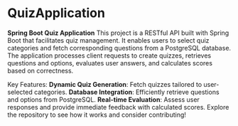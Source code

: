 # QuizApplication

**Spring Boot Quiz Application**
This project is a RESTful API built with Spring Boot that facilitates quiz management. It enables users to select quiz categories and fetch corresponding questions from a PostgreSQL database. The application processes client requests to create quizzes, retrieves questions and options, evaluates user answers, and calculates scores based on correctness.

Key Features:
**Dynamic Quiz Generation**: Fetch quizzes tailored to user-selected categories.
**Database Integration**: Efficiently retrieve questions and options from PostgreSQL.
**Real-time Evaluation**: Assess user responses and provide immediate feedback with calculated scores.
Explore the repository to see how it works and consider contributing!
